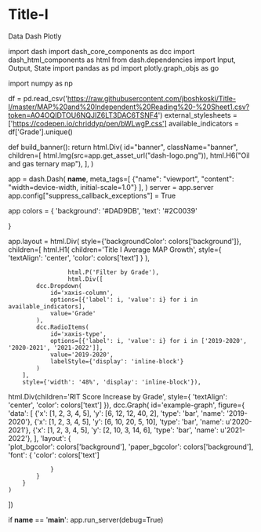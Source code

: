 # Title-I
Data Dash Plotly

import dash
import dash_core_components as dcc
import dash_html_components as html
from dash.dependencies import Input, Output, State
import pandas as pd
import plotly.graph_objs as go

import numpy as np


df = pd.read_csv('https://raw.githubusercontent.com/jboshkoski/Title-I/master/MAP%20and%20Independent%20Reading%20-%20Sheet1.csv?token=AO4OQIDTOU6NQJIZ6LT3DAC6TSNF4')
external_stylesheets = ['https://codepen.io/chriddyp/pen/bWLwgP.css']
available_indicators = df['Grade'].unique()

def build_banner():
    return html.Div(
        id="banner",
        className="banner",
        children=[
            html.Img(src=app.get_asset_url("dash-logo.png")),
            html.H6("Oil and gas ternary map"),
        ],
    )

app = dash.Dash(
    __name__,
    meta_tags=[
        {"name": "viewport", "content": "width=device-width, initial-scale=1.0"}
    ],
)
server = app.server
app.config["suppress_callback_exceptions"] = True

app
colors = {
    'background': '#DAD9DB',
    'text': '#2C0039'
 
}

app.layout = html.Div(
    style={'backgroundColor': colors['background']}, children=[
 html.H1(
        children='Title I Average MAP Growth',
        style={
            'textAlign': 'center',
            'color': colors['text']
        }
    ),
   
 
     
                     
                     html.P('Filter by Grade'),
                     html.Div([
            dcc.Dropdown(
                id='xaxis-column',
                options=[{'label': i, 'value': i} for i in available_indicators],
                value='Grade'
            ),
            dcc.RadioItems(
                id='xaxis-type',
                options=[{'label': i, 'value': i} for i in ['2019-2020', '2020-2021', '2021-2022']],
                value='2019-2020',
                labelStyle={'display': 'inline-block'}
            )
        ],
        style={'width': '48%', 'display': 'inline-block'}),
        
 
                  
                 
html.Div(children='RIT Score Increase by Grade', style={
            'textAlign': 'center',
            'color': colors['text']
        }),
dcc.Graph(
        id='example-graph',
        figure={
            'data': [
                {'x': [1, 2, 3, 4, 5], 'y': [6, 12, 12, 40, 2], 'type': 'bar', 'name': '2019-2020'},
                {'x': [1, 2, 3, 4, 5], 'y': [6, 10, 20, 5, 10], 'type': 'bar', 'name': u'2020-2021'},
                {'x': [1, 2, 3, 4, 5], 'y': [2, 10, 3, 14, 6], 'type': 'bar', 'name': u'2021-2022'},
            ],
            'layout': {  
                'plot_bgcolor': colors['background'],
                'paper_bgcolor': colors['background'],
                'font': {
                    'color': colors['text']                 
                
                }
            }
        }
    )
])


if __name__ == '__main__':
    app.run_server(debug=True)
